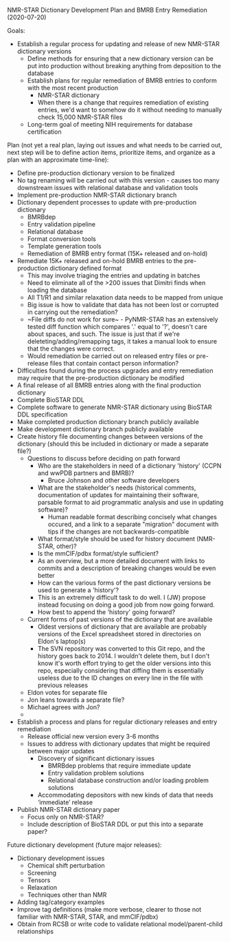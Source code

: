 NMR-STAR Dictionary Development Plan and BMRB Entry Remediation (2020-07-20)

Goals:
* Establish a regular process for updating and release of new NMR-STAR dictionary versions
  * Define methods for ensuring that a new dictionary version can be put into production without breaking anything from deposition to the database
  * Establish plans for regular remediation of BMRB entries to conform with the most recent production
    * NMR-STAR dictionary
    * When there is a change that requires remediation of existing entries, we'd want to somehow do it 	without needing to manually check 15,000 NMR-STAR files
  * Long-term goal of meeting NIH requirements for database certification 

Plan (not yet a real plan, laying out issues and what needs to be carried out, next step will be to define action items, prioritize items, and organize as a plan with an approximate time-line):
* Define pre-production dictionary version to be finalized
 * No tag renaming will be carried out with this version - causes too many downstream issues with relational database and validation tools
 * Implement pre-production NMR-STAR dictionary branch
 * Dictionary dependent processes to update with pre-production dictionary
   * BMRBdep 
   * Entry validation pipeline
   * Relational database
   * Format conversion tools
   * Template generation tools
   * Remediation of BMRB entry format (15K+ released and on-hold)
 * Remediate 15K+ released and on-hold BMRB entries to the pre-production dictionary defined format
   * This may involve triaging the entries and updating in batches
   * Need to eliminate all of the >200 issues that Dimitri finds when loading the database
   * All T1/R1 and similar relaxation data needs to be mapped from unique
   * Big issue is how to validate that data has not been lost or corrupted in carrying out the remediation?
    * ~File diffs do not work for sure~ - PyNMR-STAR has an extensively tested diff function which compares '.' equal to '?', doesn't care about spaces, and such. The issue is just that if we're deleteting/adding/remapping tags, it takes a manual look to ensure that the changes were correct.
    * Would remediation be carried out on released entry files or pre-release files that contain contact person information?
 * Difficulties found during the process upgrades and entry remediation may require that the pre-production dictionary be modified
 * A final release of all BMRB entries along with the final production dictionary
 * Complete BioSTAR DDL
 * Complete software to generate NMR-STAR dictionary using BioSTAR DDL specification
 * Make completed production dictionary branch publicly available
 * Make development dictionary branch publicly available
 * Create history file documenting changes between versions of the dictionary (should this be included in 	dictionary or made a separate file?)
   * Questions to discuss before deciding on path forward
     * Who are the stakeholders in need of a dictionary 'history' (CCPN and wwPDB partners and BMRB)?
       * Bruce Johnson and other software developers
     * What are the stakeholder's needs (historical comments, documentation of updates for maintaining their software, parsable format to aid programmatic analysis and use in updating software)?
       * Human readable format describing concisely what changes occured, and a link to a separate "migration" document with tips if the changes are not backwards-compatible
     * What format/style should be used for history document (NMR-STAR, other)?
     * Is the mmCIF/pdbx format/style sufficient?
      * As an overview, but a more detailed document with links to commits and a description of breaking changes would be even better
     * How can the various forms of the past dictionary versions be used to generate a 'history'?
      * This is an extremely difficult task to do well. I (JW) propose instead focusing on doing a good job from now going forward.
     * How best to append the 'history' going forward?
   * Current forms of past versions of the dictionary that are available
     * Oldest versions of dictionary that are available are probably versions of the Excel spreadsheet stored in directories on Eldon's laptop(s)
     * The SVN repository was converted to this Git repo, and the history goes back to 2014. I wouldn't delete them, but I don't know it's worth effort trying to get the older versions into this repo, especially considering that diffing them is essentially useless due to the ID changes on every line in the file with previous releases
   * Eldon votes for separate file
   * Jon leans towards a separate file?
   * Michael agrees with Jon?
   * 
 * Establish a process and plans for regular dictionary releases and entry remediation
   * Release official new version every 3-6 months
   * Issues to address with dictionary updates that might be required between major updates
     * Discovery of significant dictionary issues
       * BMRBdep problems that require immediate update
       * Entry validation problem solutions
       * Relational database construction and/or loading problem solutions
     * Accommodating depositors with new kinds of data that needs ‘immediate’ release
 * Publish NMR-STAR dictionary paper
   * Focus only on NMR-STAR?
   * Include description of BioSTAR DDL or put this into a separate paper?

Future dictionary development (future major releases):
* Dictionary development issues
  * Chemical shift perturbation
  * Screening
  * Tensors 
  * Relaxation
  * Techniques other than NMR
* Adding tag/category examples
* Improve tag definitions (make more verbose, clearer to those not familiar with NMR-STAR, STAR, and mmCIF/pdbx)
* Obtain from RCSB or write code to validate relational model/parent-child relationships
